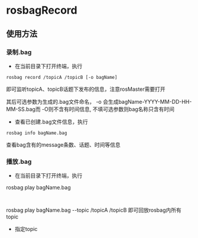 # rosbagRecord
## 使用方法
### 录制.bag
- 在当前目录下打开终端，执行




```
rosbag record /topicA /topicB [-o bagName] 
```
即可监听topicA、topicB话题下发布的信息，注意rosMaster需要打开

其后可选参数为生成的.bag文件命名， -o 会生成bagName-YYYY-MM-DD-HH-MM-SS.bag而 -O则不含有时间信息, 不填可选参数则bag名称只含有时间

- 查看已创建.bag文件信息，执行
```
rosbag info bagName.bag
```
查看bag含有的message条数、话题、时间等信息

### 播放.bag

- 在当前目录下打开终端，执行

rosbag play bagName.bag
```


```
rosbag play bagName.bag --topic /topicA /topicB
即可回放rosbag内所有topic
- 指定topic
```

```


